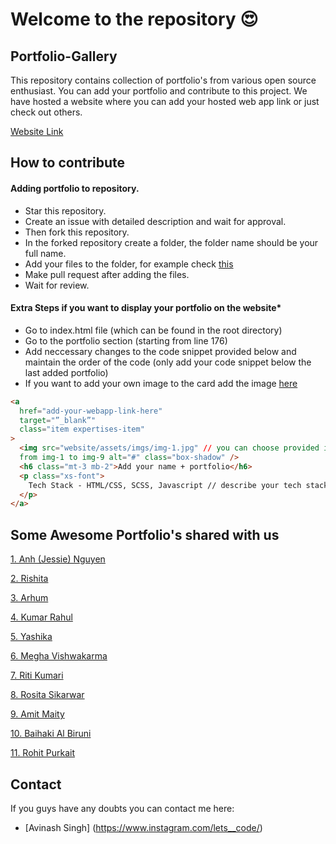 # Welcome to the repository 😍

## Portfolio-Gallery

This repository contains collection of portfolio's from various open source enthusiast. You can add your portfolio and contribute to this project. We have hosted a website where you can add your hosted web app link or just check out others.

[Website Link](https://avinash201199.github.io/Portfolio-Collection/)

## How to contribute

#### Adding portfolio to repository.

- Star this repository.
- Create an issue with detailed description and wait for approval.
- Then fork this repository.
- In the forked repository create a folder, the folder name should be your full name.
- Add your files to the folder, for example check [this](https://github.com/avinash201199/Portfolio-Collection/tree/main/Alex-main)
- Make pull request after adding the files.
- Wait for review.

#### Extra Steps if you want to display your portfolio on the website\*

- Go to index.html file (which can be found in the root directory)
- Go to the portfolio section (starting from line 176)
- Add neccessary changes to the code snippet provided below and maintain the order of the code (only add your code snippet below the last added portfolio)
- If you want to add your own image to the card add the image [here](https://github.com/avinash201199/Portfolio-Collection/tree/main/website/assets/imgs)

```html
<a
  href="add-your-webapp-link-here"
  target="”_blank”"
  class="item expertises-item"
>
  <img src="website/assets/imgs/img-1.jpg" // you can choose provided images
  from img-1 to img-9 alt="#" class="box-shadow" />
  <h6 class="mt-3 mb-2">Add your name + portfolio</h6>
  <p class="xs-font">
    Tech Stack - HTML/CSS, SCSS, Javascript // describe your tech stack
  </p>
</a>
```

## Some Awesome Portfolio's shared with us

[1. Anh (Jessie) Nguyen](https://www.jessieanhnguyen.com/)

[2. Rishita](https://rishitashaw.github.io/)

[3. Arhum](https://arhumportfolio.web.app/)

[4. Kumar Rahul](https://igotabadidea.github.io/)

[5. Yashika](https://yashika.netlify.app/)

[6. Megha Vishwakarma](https://megha-vishwakarma.github.io/cv/)

[7. Riti Kumari](https://ritiportfolio.glitch.me/#home)

[8. Rosita Sikarwar](https://portfolio-rosita.netlify.app/)

[9. Amit Maity](https://maityamit.github.io/maityamit-portfolio)

[10. Baihaki Al Biruni](https://baihakialbiruni.dev)

[11. Rohit Purkait](https://www.rohitpurkait.tech/)

## Contact

If you guys have any doubts you can contact me here:

- [Avinash Singh]
  (https://www.instagram.com/lets__code/)

